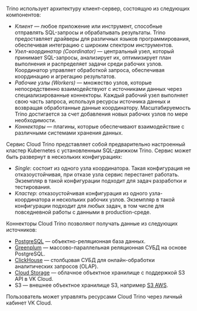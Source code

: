 Trino использует архитектуру клиент-сервер, состоящую из следующих компонентов:

- _Клиент_ — любое приложение или инструмент, способные отправлять SQL-запросы и обрабатывать результаты. Trino предоставляет драйверы для различных языков программирования, обеспечивая интеграцию с широким спектром инструментов.
- _Узел-координатор (Coordinator)_ — центральный узел, который принимает SQL-запросы, анализирует их, оптимизирует план выполнения и распределяет задачи среди рабочих узлов. Координатор управляет обработкой запроса, обеспечивая координацию и агрегацию результатов.
- _Рабочие узлы (Workers)_ — множество узлов, которые непосредственно взаимодействуют с источниками данных через специализированные коннекторы. Каждый рабочий узел выполняет свою часть запроса, используя ресурсы источника данных и возвращая обработанные данные координатору. Масштабируемость Trino достигается за счет добавления новых рабочих узлов по мере необходимости.
- _Коннекторы_ — плагины, которые обеспечивают взаимодействие с различными системами хранения данных.

Сервис Cloud Trino представляет собой предварительно настроенный кластер Kubernetes с установленным SQL-движком Trino. Сервис может быть развернут в нескольких конфигурациях:

- _Single_: состоит из одного узла координатора. Такая конфигурация не отказоустойчивая, при отказе узла сервис перестанет работать. Экземпляр в такой конфигурации подходит для задач разработки и тестирования.
- _Кластер_: отказоустойчивая конфигурация из одного узла-координатора и нескольких рабочих узлов. Экземпляр в такой конфигурации подходит для любых задач, в том числе для повседневной работы с данными в production-среде.

Коннекторы Cloud Trino позволяют получать данные из следующих источников:

- [PostgreSQL](https://www.postgresql.org/) — объектно-реляционная база данных.
- [Greenplum](https://greenplum.org) — массово-параллельная реляционная СУБД на основе PostgreSQL.
- [ClickHouse](https://clickhouse.com/) — столбцовая СУБД для онлайн-обработки аналитических запросов (OLAP).
- [Cloud Storage](/ru/storage/s3) — облачное объектное хранилище с поддержкой S3 API в VK Cloud.
- S3 — внешнее объектное хранилище S3, например [S3 AWS](https://aws.amazon.com/s3/).

Пользователь может управлять ресурсами Cloud Trino через личный кабинет VK Cloud.
